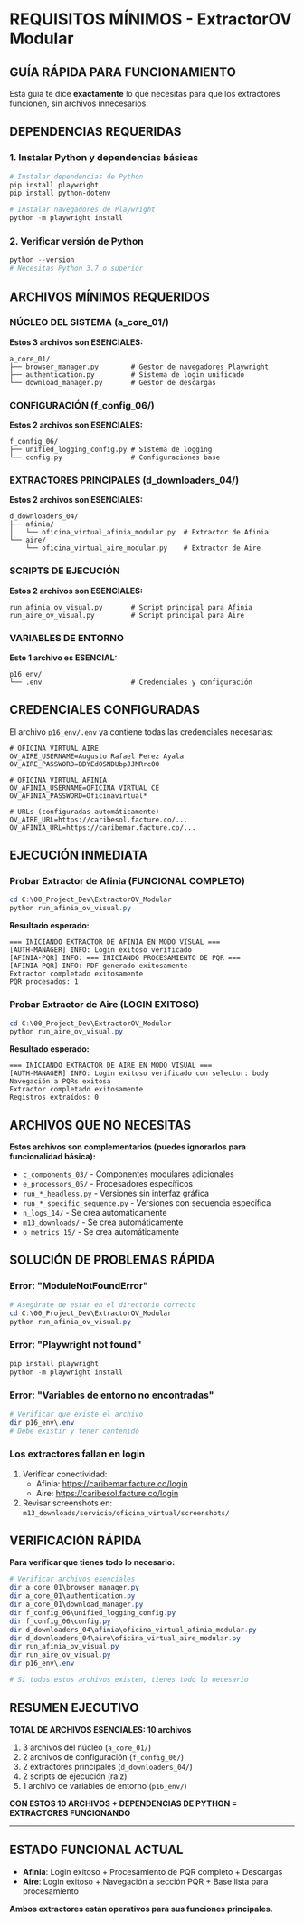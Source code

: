 # REQUISITOS MÍNIMOS - ExtractorOV Modular

## GUÍA RÁPIDA PARA FUNCIONAMIENTO

Esta guía te dice **exactamente** lo que necesitas para que los extractores funcionen, sin archivos innecesarios.

## DEPENDENCIAS REQUERIDAS

### 1. Instalar Python y dependencias básicas
```powershell
# Instalar dependencias de Python
pip install playwright
pip install python-dotenv

# Instalar navegadores de Playwright
python -m playwright install
```

### 2. Verificar versión de Python
```powershell
python --version
# Necesitas Python 3.7 o superior
```

## ARCHIVOS MÍNIMOS REQUERIDOS

### NÚCLEO DEL SISTEMA (a_core_01/)
**Estos 3 archivos son ESENCIALES:**
```
a_core_01/
├── browser_manager.py        # Gestor de navegadores Playwright
├── authentication.py         # Sistema de login unificado
└── download_manager.py       # Gestor de descargas
```

### CONFIGURACIÓN (f_config_06/)
**Estos 2 archivos son ESENCIALES:**
```
f_config_06/
├── unified_logging_config.py # Sistema de logging
└── config.py                 # Configuraciones base
```

### EXTRACTORES PRINCIPALES (d_downloaders_04/)
**Estos 2 archivos son ESENCIALES:**
```
d_downloaders_04/
├── afinia/
│   └── oficina_virtual_afinia_modular.py  # Extractor de Afinia
└── aire/
    └── oficina_virtual_aire_modular.py    # Extractor de Aire
```

### SCRIPTS DE EJECUCIÓN
**Estos 2 archivos son ESENCIALES:**
```
run_afinia_ov_visual.py       # Script principal para Afinia
run_aire_ov_visual.py         # Script principal para Aire
```

### VARIABLES DE ENTORNO
**Este 1 archivo es ESENCIAL:**
```
p16_env/
└── .env                      # Credenciales y configuración
```

## CREDENCIALES CONFIGURADAS

El archivo `p16_env/.env` ya contiene todas las credenciales necesarias:

```env
# OFICINA VIRTUAL AIRE
OV_AIRE_USERNAME=Augusto Rafael Perez Ayala
OV_AIRE_PASSWORD=BDYEdOSNDUbpJJMRrc00

# OFICINA VIRTUAL AFINIA
OV_AFINIA_USERNAME=OFICINA VIRTUAL CE
OV_AFINIA_PASSWORD=Oficinavirtual*

# URLs (configuradas automáticamente)
OV_AIRE_URL=https://caribesol.facture.co/...
OV_AFINIA_URL=https://caribemar.facture.co/...
```

## EJECUCIÓN INMEDIATA

### Probar Extractor de Afinia (FUNCIONAL COMPLETO)
```powershell
cd C:\00_Project_Dev\ExtractorOV_Modular
python run_afinia_ov_visual.py
```

**Resultado esperado:**
```
=== INICIANDO EXTRACTOR DE AFINIA EN MODO VISUAL ===
[AUTH-MANAGER] INFO: Login exitoso verificado
[AFINIA-PQR] INFO: === INICIANDO PROCESAMIENTO DE PQR ===
[AFINIA-PQR] INFO: PDF generado exitosamente
Extractor completado exitosamente
PQR procesados: 1
```

### Probar Extractor de Aire (LOGIN EXITOSO)
```powershell
cd C:\00_Project_Dev\ExtractorOV_Modular
python run_aire_ov_visual.py
```

**Resultado esperado:**
```
=== INICIANDO EXTRACTOR DE AIRE EN MODO VISUAL ===
[AUTH-MANAGER] INFO: Login exitoso verificado con selector: body
Navegación a PQRs exitosa
Extractor completado exitosamente
Registros extraídos: 0
```

## ARCHIVOS QUE NO NECESITAS

**Estos archivos son complementarios (puedes ignorarlos para funcionalidad básica):**

- `c_components_03/` - Componentes modulares adicionales
- `e_processors_05/` - Procesadores específicos 
- `run_*_headless.py` - Versiones sin interfaz gráfica
- `run_*_specific_sequence.py` - Versiones con secuencia específica
- `n_logs_14/` - Se crea automáticamente
- `m13_downloads/` - Se crea automáticamente
- `o_metrics_15/` - Se crea automáticamente

## SOLUCIÓN DE PROBLEMAS RÁPIDA

### Error: "ModuleNotFoundError"
```powershell
# Asegúrate de estar en el directorio correcto
cd C:\00_Project_Dev\ExtractorOV_Modular
python run_afinia_ov_visual.py
```

### Error: "Playwright not found"
```powershell
pip install playwright
python -m playwright install
```

### Error: "Variables de entorno no encontradas"
```powershell
# Verificar que existe el archivo
dir p16_env\.env
# Debe existir y tener contenido
```

### Los extractores fallan en login
1. Verificar conectividad:
   - Afinia: https://caribemar.facture.co/login
   - Aire: https://caribesol.facture.co/login
2. Revisar screenshots en: `m13_downloads/servicio/oficina_virtual/screenshots/`

## VERIFICACIÓN RÁPIDA

**Para verificar que tienes todo lo necesario:**

```powershell
# Verificar archivos esenciales
dir a_core_01\browser_manager.py
dir a_core_01\authentication.py  
dir a_core_01\download_manager.py
dir f_config_06\unified_logging_config.py
dir f_config_06\config.py
dir d_downloaders_04\afinia\oficina_virtual_afinia_modular.py
dir d_downloaders_04\aire\oficina_virtual_aire_modular.py
dir run_afinia_ov_visual.py
dir run_aire_ov_visual.py
dir p16_env\.env

# Si todos estos archivos existen, tienes todo lo necesario
```

## RESUMEN EJECUTIVO

**TOTAL DE ARCHIVOS ESENCIALES: 10 archivos**

1. 3 archivos del núcleo (`a_core_01/`)
2. 2 archivos de configuración (`f_config_06/`) 
3. 2 extractores principales (`d_downloaders_04/`)
4. 2 scripts de ejecución (raíz)
5. 1 archivo de variables de entorno (`p16_env/`)

**CON ESTOS 10 ARCHIVOS + DEPENDENCIAS DE PYTHON = EXTRACTORES FUNCIONANDO**

---

## ESTADO FUNCIONAL ACTUAL

- **Afinia**: Login exitoso + Procesamiento de PQR completo + Descargas
- **Aire**: Login exitoso + Navegación a sección PQR + Base lista para procesamiento

**Ambos extractores están operativos para sus funciones principales.**
